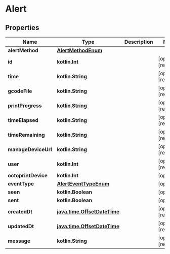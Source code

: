 
# Alert

## Properties
Name | Type | Description | Notes
------------ | ------------- | ------------- | -------------
**alertMethod** | [**AlertMethodEnum**](AlertMethodEnum.md) |  | 
**id** | **kotlin.Int** |  |  [optional] [readonly]
**time** | **kotlin.String** |  |  [optional] [readonly]
**gcodeFile** | **kotlin.String** |  |  [optional] [readonly]
**printProgress** | **kotlin.String** |  |  [optional] [readonly]
**timeElapsed** | **kotlin.String** |  |  [optional] [readonly]
**timeRemaining** | **kotlin.String** |  |  [optional] [readonly]
**manageDeviceUrl** | **kotlin.String** |  |  [optional] [readonly]
**user** | **kotlin.Int** |  |  [optional] [readonly]
**octoprintDevice** | **kotlin.Int** |  |  [optional]
**eventType** | [**AlertEventTypeEnum**](AlertEventTypeEnum.md) |  |  [optional]
**seen** | **kotlin.Boolean** |  |  [optional]
**sent** | **kotlin.Boolean** |  |  [optional]
**createdDt** | [**java.time.OffsetDateTime**](java.time.OffsetDateTime.md) |  |  [optional] [readonly]
**updatedDt** | [**java.time.OffsetDateTime**](java.time.OffsetDateTime.md) |  |  [optional] [readonly]
**message** | **kotlin.String** |  |  [optional] [readonly]



